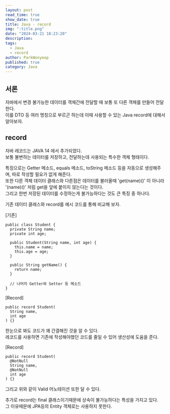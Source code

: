 ```yaml
---
layout: post
read_time: true
show_date: true
title: Java - record
img: ":title.png"
date: "2024-03-21 18:23:20"
description: 
tags:
  - Java
  - record
author: ParkWonyeop
published: true
category: Java
---
```

## 서론

자바에서 변경 불가능한 데이터를 객체간에 전달할 때 보통 또 다른 객체를 만들어 전달한다.  
이를 DTO 등 여러 명칭으로 부르곤 하는데 이때 사용할 수 있는 Java record에 대해서 알아보자.  

## record

자바 레코드는 JAVA 14 에서 추가되었다.  
보통 불변하는 데이터를 저장하고, 전달하는데 사용되는 특수한 객체 형태이다.  

특징으로는 Getter 메소드, equals 메소드, toString 메소드 등을 자동으로 생성해주며, 따로 작성할 필요가 없게 해준다.  
또한 다른 객체 데이터 클래스와 다른점은 데이터를 불러올때 'get(name)()' 이 아니라 '(name)()' 처럼 get을 앞에 붙이지 않는다는 것이다.  
그리고 한번 저장된 데이터를 수정하는게 불가능하다는 것도 큰 특징 중 하나다.  

기존 데이터 클래스와 record를 예시 코드를 통해 비교해 보자.  

[기존]  
```
public class Student {
  private String name;
  private int age;

  public Student(String name, int age) {
    this.name = name;
    this.age = age;
  }

  public String getName() {
    return name;
  }

  // 나머지 Getter와 Setter 등 메소드
}
```

[Record]  
```
public record Student(
  String name,
  int age
) {}
```  

한눈으로 봐도 코드가 꽤 간결해진 것을 알 수 있다.  
레코드를 사용하면 기존에 작성해야했던 코드를 줄일 수 있어 생산성에 도움을 준다.  

[Record]  
```
public record Student(
  @NotNull
  String name,
  @NotNull
  int age
) {}
```  

그리고 위와 같이 Valid 어노테이션 또한 달 수 있다.  

추가로 record는 final 클래스이기때문에 상속이 불가능하다는 특성을 가지고 있다.  
그 이유때문에 JPA등의 Entity 객체로는 사용하지 못한다.  